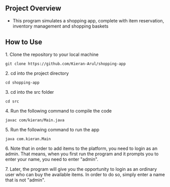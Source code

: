 ## Project Overview

- This program simulates a shopping app, complete with item reservation, inventory management and shopping baskets

## How to Use

1\. Clone the repository to your local machine
	
	git clone https://github.com/Kieran-Arul/shopping-app

2\. cd into the project directory

	cd shopping-app

3\. cd into the src folder

	cd src

4\. Run the following command to compile the code

	javac com/kieran/Main.java

5\. Run the following command to run the app

	java com.kieran.Main

6\. Note that in order to add items to the platform, you need to login as an admin. That means, when you first run the program and it prompts you to enter your name, you need to enter "admin".

7\. Later, the program will give you the opportunity to login as an ordinary user who can buy the available items. In order to do so, simply enter a name that is not "admin".
